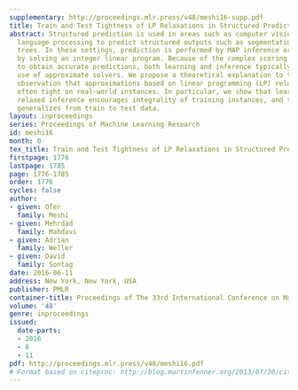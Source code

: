 ```yaml
---
supplementary: http://proceedings.mlr.press/v48/meshi16-supp.pdf
title: Train and Test Tightness of LP Relaxations in Structured Prediction
abstract: Structured prediction is used in areas such as computer vision and natural
  language processing to predict structured outputs such as segmentations or parse
  trees. In these settings, prediction is performed by MAP inference or, equivalently,
  by solving an integer linear program. Because of the complex scoring functions required
  to obtain accurate predictions, both learning and inference typically require the
  use of approximate solvers. We propose a theoretical explanation to the striking
  observation that approximations based on linear programming (LP) relaxations are
  often tight on real-world instances. In particular, we show that learning with LP
  relaxed inference encourages integrality of training instances, and that tightness
  generalizes from train to test data.
layout: inproceedings
series: Proceedings of Machine Learning Research
id: meshi16
month: 0
tex_title: Train and Test Tightness of LP Relaxations in Structured Prediction
firstpage: 1776
lastpage: 1785
page: 1776-1785
order: 1776
cycles: false
author:
- given: Ofer
  family: Meshi
- given: Mehrdad
  family: Mahdavi
- given: Adrian
  family: Weller
- given: David
  family: Sontag
date: 2016-06-11
address: New York, New York, USA
publisher: PMLR
container-title: Proceedings of The 33rd International Conference on Machine Learning
volume: '48'
genre: inproceedings
issued:
  date-parts:
  - 2016
  - 6
  - 11
pdf: http://proceedings.mlr.press/v48/meshi16.pdf
# Format based on citeproc: http://blog.martinfenner.org/2013/07/30/citeproc-yaml-for-bibliographies/
---
```

